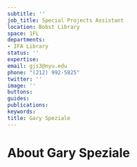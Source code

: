 ```yaml
---
subtitle: ''
job_title: Special Projects Assistant
location: Bobst Library
space: 1FL
departments:
- IFA Library
status: ''
expertise: 
email: gjs3@nyu.edu
phone: "(212) 992-5825"
twitter: ''
image: ''
buttons: 
guides: 
publications: 
keywords: 
title: Gary Speziale
---
```


# About Gary Speziale
